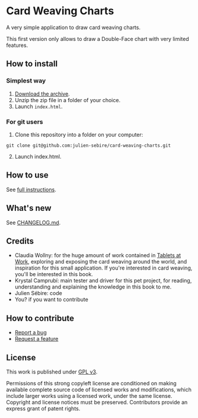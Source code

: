 # Card Weaving Charts

A very simple application to draw card weaving charts.

This first version only allows to draw a Double-Face chart with very limited features. 

## How to install

### Simplest way

1. [Download the archive](https://github.com/julien-sebire/card-weaving-charts/archive/refs/heads/main.zip).
2. Unzip the zip file in a folder of your choice.
3. Launch `index.html`.

### For git users

1. Clone this repository into a folder on your computer:
```shell
git clone git@github.com:julien-sebire/card-weaving-charts.git
```
2. Launch index.html.

## How to use

See [full instructions](docs/instructions.md).

## What's new

See [CHANGELOG.md](CHANGELOG.md).

## Credits

- Claudia Wollny: for the huge amount of work contained in [Tablets at Work](https://www.claudia-wollny-edition.com/en/product_info.php?info=p5_tablets-at-work.html), exploring and exposing the card weaving around the world, and inspiration for this small application. If you're interested in card weaving, you'll be interested in this book.
- Krystal Camprubí: main tester and driver for this pet project, for reading, understanding and explaining the knowledge in this book to me.
- Julien Sébire: code
- You? if you want to contribute

## How to contribute

- [Report a bug](https://github.com/julien-sebire/card-weaving-charts/issues/new?template=bug_report.md)
- [Request a feature](https://github.com/julien-sebire/card-weaving-charts/issues/new?template=feature_request.md)

## License

This work is published under [GPL v3](LICENSE). 

Permissions of this strong copyleft license are conditioned on making available complete source code of licensed works and modifications, which include larger works using a licensed work, under the same license. Copyright and license notices must be preserved. Contributors provide an express grant of patent rights.
